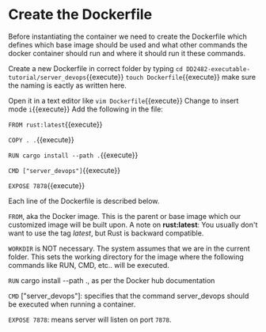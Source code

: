 # Create the Dockerfile

Before instantiating the container we need to create the Dockerfile which defines which base image should be used and what other commands the docker container should run and where it should run it these commands.

Create a new Dockerfile in correct folder by typing
`cd DD2482-executable-tutorial/server_devops`{{execute}}
 `touch Dockerfile`{{execute}} make sure the naming is eactly as written here.

Open it in a text editor like `vim Dockerfile`{{execute}}
Change to insert mode `i`{{execute}}
Add the following in the file:

`FROM rust:latest`{{execute}}

`COPY . .`{{execute}}

`RUN cargo install --path .`{{execute}}

`CMD ["server_devops"]`{{execute}}

`EXPOSE 7878`{{execute}}


Each line of the Dockerfile is described below.

`FROM`, aka the Docker image. This is the parent or base image which our customized image will be built upon.
A note on **rust:latest**: You usually don't want to use the tag *latest*, but Rust is backward compatible.

`WORKDIR` is NOT necessary. The system assumes that we are in the current folder.  This sets the working directory for the image where the following commands like RUN, CMD, etc.. will be executed.

`RUN` cargo install --path ., as per the Docker hub documentation

`CMD` ["server_devops"]: specifies that the command server_devops should be executed when running a container. 

`EXPOSE 7878`: means server will listen on port `7878`.

